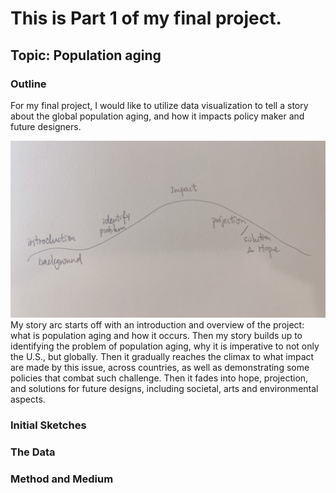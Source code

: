 # This is Part 1 of my final project.
## Topic: Population aging 

### Outline
For my final project, I would like to utilize data visualization to tell a story about the global population aging, and how it impacts policy maker and future designers. 

![alt text](https://github.com/Ellie214/EllieLi-portfolio/blob/main/storyarc.jpg)
My story arc starts off with an introduction and overview of the project: what is population aging and how it occurs. Then my story builds up to identifying the problem of population aging, why it is imperative to not only the U.S., but globally. Then it gradually reaches the climax to what impact are made by this issue, across countries, as well as demonstrating some policies that combat such challenge. Then it fades into hope, projection, and solutions for future designs, including societal, arts and environmental aspects. 

### Initial Sketches


### The Data


### Method and Medium

